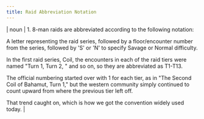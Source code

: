 ```yaml
---
title: Raid Abbreviation Notation
---
```

| noun | 1.  	8-man raids are abbreviated according to the following notation: 

A letter representing the raid series, followed by a floor/encounter number from the series, followed by 'S' or 'N' to specify Savage or Normal difficulty. 

In the first raid series, Coil, the encounters in each of the raid tiers were named "Turn 1, Turn 2, "  and so on, so they are abbreviated as T1-T13. 

The official numbering started over with 1 for each tier, as in "The Second Coil of Bahamut, Turn 1," but the western community simply continued to count upward from where the previous tier left off. 

That trend caught on, which is how we got the convention widely used today.	|